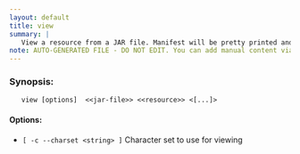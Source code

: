 ```yaml
---
layout: default
title: view
summary: |
   View a resource from a JAR file. Manifest will be pretty printed and class files are shown disassembled.
note: AUTO-GENERATED FILE - DO NOT EDIT. You can add manual content via same filename in _ext sub-folder. 
---
```


### Synopsis: #
	   view [options]  <<jar-file>> <<resource>> <[...]>

#### Options: #
- `[ -c --charset <string> ]` Character set to use for viewing

